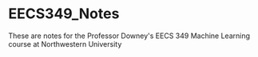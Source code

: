 # EECS349_Notes
These are notes for the Professor Downey's EECS 349 Machine Learning course at Northwestern University
